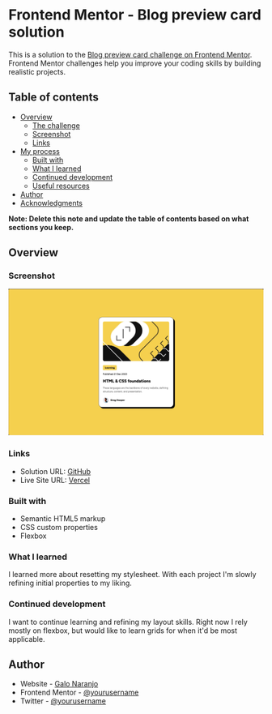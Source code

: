 # Frontend Mentor - Blog preview card solution

This is a solution to the [Blog preview card challenge on Frontend Mentor](https://www.frontendmentor.io/challenges/blog-preview-card-ckPaj01IcS). Frontend Mentor challenges help you improve your coding skills by building realistic projects.

## Table of contents

- [Overview](#overview)
  - [The challenge](#the-challenge)
  - [Screenshot](#screenshot)
  - [Links](#links)
- [My process](#my-process)
  - [Built with](#built-with)
  - [What I learned](#what-i-learned)
  - [Continued development](#continued-development)
  - [Useful resources](#useful-resources)
- [Author](#author)
- [Acknowledgments](#acknowledgments)

**Note: Delete this note and update the table of contents based on what sections you keep.**

## Overview

### Screenshot

![](./screenshot.jpg)

### Links

- Solution URL: [GitHub](https://github.com/galonaranjo/practice-blog-card)
- Live Site URL: [Vercel](https://practice-blog-card.vercel.app/)

### Built with

- Semantic HTML5 markup
- CSS custom properties
- Flexbox

### What I learned

I learned more about resetting my stylesheet. With each project I'm slowly refining initial properties to my liking.

### Continued development

I want to continue learning and refining my layout skills. Right now I rely mostly on flexbox, but would like to learn grids for when it'd be most applicable.

## Author

- Website - [Galo Naranjo](https://github.com/galonaranjo)
- Frontend Mentor - [@yourusername](https://www.frontendmentor.io/profile/galonaranjo)
- Twitter - [@yourusername](https://www.twitter.com/galonaranjo_)
